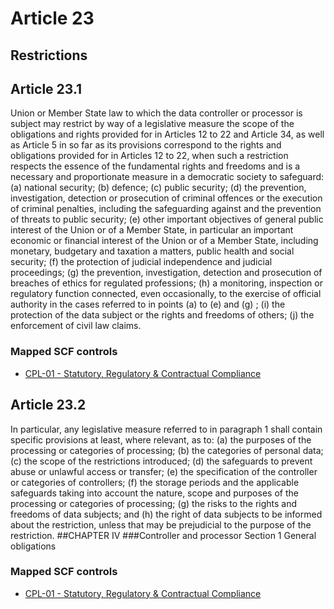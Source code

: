 # Article 23
## Restrictions

## Article 23.1
Union or Member State law to which the data controller or processor is subject may restrict by way of a legislative measure the scope of the obligations and rights provided for in Articles 12 to 22 and Article 34, as well as Article 5 in so far as its provisions correspond to the rights and obligations provided for in Articles 12 to 22, when such a restriction respects the essence of the fundamental rights and freedoms and is a necessary and proportionate measure in a democratic society to safeguard:
(a) national security;
(b) defence;
(c) public security;
(d) the prevention, investigation, detection or prosecution of criminal offences or the execution of criminal penalties, including the safeguarding against and the prevention of threats to public security;
(e) other important objectives of general public interest of the Union or of a Member State, in particular an important economic or financial interest of the Union or of a Member State, including monetary, budgetary and taxation a matters, public health and social security;
(f) the protection of judicial independence and judicial proceedings;
(g) the prevention, investigation, detection and prosecution of breaches of ethics for regulated professions;
(h) a monitoring, inspection or regulatory function connected, even occasionally, to the exercise of official authority in the cases referred to in points (a)  to (e)  and (g) ;
(i) the protection of the data subject or the rights and freedoms of others;
(j) the enforcement of civil law claims.

### Mapped SCF controls
- [CPL-01 - Statutory, Regulatory & Contractual Compliance](../scf/cpl-01-statutory,regulatory&contractualcompliance.md)
## Article 23.2
In particular, any legislative measure referred to in paragraph 1 shall contain specific provisions at least, where relevant, as to:
(a) the purposes of the processing or categories of processing;
(b) the categories of personal data;
(c) the scope of the restrictions introduced;
(d) the safeguards to prevent abuse or unlawful access or transfer;
(e) the specification of the controller or categories of controllers;
(f) the storage periods and the applicable safeguards taking into account the nature, scope and purposes of the processing or categories of processing;
(g) the risks to the rights and freedoms of data subjects; and
(h) the right of data subjects to be informed about the restriction, unless that may be prejudicial to the purpose of the restriction.
##CHAPTER IV
###Controller and processor
<span class="expanded">Section 1
<span class="bold"><span class="expanded">General obligations

### Mapped SCF controls
- [CPL-01 - Statutory, Regulatory & Contractual Compliance](../scf/cpl-01-statutory,regulatory&contractualcompliance.md)
